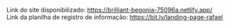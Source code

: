 Link do site disponibilizado: https://brilliant-begonia-75096a.netlify.app/  
Link da planilha de registro de informação: https://bit.ly/landing-page-rafael  
